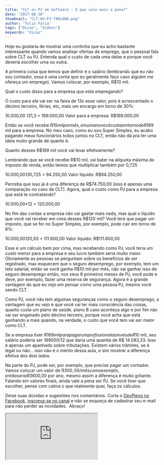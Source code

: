 ```yaml
---
title: "CLT ou PJ em Software - O que vale mais a pena?"
date: "2017-08-30"
thumbnail: "CLT-OU-PJ-790x400.png"
author: "Tulio Faria"
tags: ["Dicas", "Videos"]
keywords: "dicas"
---
```



Hoje eu gostaria de mostrar uma continha que eu acho bastante interessante quando vamos analisar ofertas de emprego, que o pessoal fala sobre CLT ou PJ. Entenda qual o custo de cada uma delas e porque você deveria escolher uma ou outra.

A primeira coisa que temos que definir é o salário (lembrando que eu não sou contador, essa é uma conta que eu geralmente faço caso alguém me ofereça um emprego). Vamos colocar, por exemplo, R$10 mil.

Qual o custo disso para a empresa que está empregando?

O custo para ela vai ser na faixa de 13x esse valor, pois é acrescentado o décimo terceiro, férias, etc, mais um encargo em torno de 30%:

10.000,00 *13*1,3 = 169.000,00
Valor para a empresa: R$169.000,00

Então se você recebe R$10 mil por mês, em um ano você custa em torno de R$169 mil para a empresa. No meu caso, como eu sou Super Simples, eu acabo pagando meus funcionários todos juntos no CLT, então não dá pra ter uma ideia muito grande de quanto é.

Quanto desses R$169 mil você vai levar efetivamente?

Lembrando que se você recebe R$10 mil, vai bater na alíquota máxima do imposto de renda, então temos que multiplicar também por 0,725

10.000,00*13*0,725 = 94.250,00
Valor líquido: R$94.250,00

Perceba que isso já é uma diferença de R$74.750,00 (isso é apenas uma comparação no caso da CLT). Agora, qual o custo como PJ para a empresa que está te contratando?

10.000,00*12 = 120.000,00

No fim das contas a empresa não vai gastar mais nada, mas qual o líquido que você vai receber em cima desses R$120 mil? Você terá que pagar um imposto, que se for no Super Simples, por exemplo, pode cair em torno de 8%:

10.000,00*12*0,93 = 111.600,00
Valor líquido: R$111.600,00

Esse é um cálculo bem por cima, mas recebendo como PJ, você teria um custo menor para a empresa e seu lucro também seria muito maior. Obviamente as pessoas se perguntam sobre os benefícios de ser registrado, mas esquecem que o seguro desemprego, por exemplo, tem um teto salarial, então se você ganha R$10 mil por mês, não vai ganhar isso de seguro desemprego então, nos seus 6 primeiros meses de PJ, você pode e deve, por exemplo, fazer uma reserva de segurança. Agora é a grande vantagem do que eu vejo em pensar como uma pessoa PJ, mesmo você sendo CLT.

Como PJ, você não tem algumas seguranças como o seguro desemprego, a vantagem que eu vejo é que você vai ter mais consciência das coisas, quanto custa um plano de saúde, plano B caso aconteça algo e por fim não vai ser enganado pelo décimo terceiro, porque você acha que está ganhando a mais quando, na verdade, o custo que você tem vai ser maior como CLT.

Se a empresa tiver R$169 mil para pagar um profissional ao invés de R$10 mil, seu salário poderia ser 169000/12 que daria uma quantia de R$ 14.083,33.
Isso é apenas um apanhado sobre tributações. Existem vários trâmites, se é legal ou não… isso não é o mérito dessa aula, e sim mostrar a diferença efetiva dos dois lados.

Na parte do PJ, pode ser, por exemplo, que precise pagar um contador. Vamos colocar um valor de R$300,00/mês como exemplo, então seria R$3600,00 por ano, mesmo assim a diferença é muito gritante. Falando em valores finais, ainda vale a pena ser PJ. Se você tiver que escolher, pense com calma o que realmente quer, faça os cálculos.

  Deixe suas dúvidas e sugestões nos comentários. Curta o [DevPleno no Facebook](https://www.facebook.com/devpleno), [inscreva-se no canal](https://www.youtube.com/devplenocom) e não se esqueça de cadastrar seu e-mail para não perder as novidades.  Abraço!


 <div class="embed-responsive embed-responsive-16by9">
  <iframe class="embed-responsive-item" src="https://www.youtube.com/embed/kvu\_JVO3BYE" allowfullscreen></iframe>
   </div>